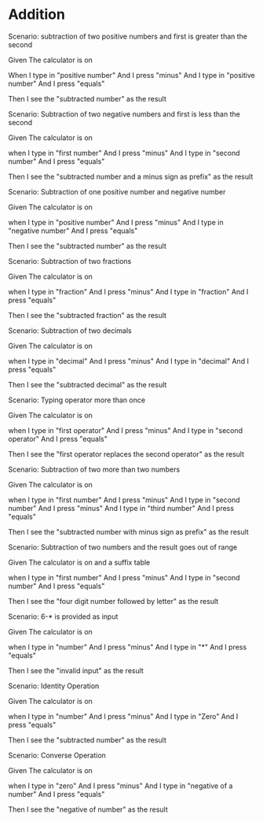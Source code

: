 # Addition

Scenario: subtraction of two positive numbers and first is greater than the second

Given The calculator is on

When I type in "positive number"
And I press "minus"
And I type in "positive number"
And I press "equals"

Then I see the "subtracted number" as the result

Scenario: Subtraction of two negative numbers and first is less than the second

Given The calculator is on

when I type in "first number"
And I press "minus"
And I type in "second number"
And I press "equals"

Then I see the "subtracted number and a minus sign as prefix" as the result

Scenario: Subtraction of one positive number and negative number

Given The calculator is on

when I type in "positive number"
And I press "minus"
And I type in "negative number"
And I press "equals"

Then I see the "subtracted number" as the result

Scenario: Subtraction of two fractions

Given The calculator is on

when I type in "fraction"
And I press "minus"
And I type in "fraction"
And I press "equals"

Then I see the "subtracted fraction" as the result

Scenario: Subtraction of two decimals

Given The calculator is on

when I type in "decimal"
And I press "minus"
And I type in "decimal"
And I press "equals"

Then I see the "subtracted decimal" as the result

Scenario: Typing operator more than once

Given The calculator is on

when I type in "first operator"
And I press "minus"
And I type in "second operator"
And I press "equals"

Then I see the "first operator replaces the second operator" as the result

Scenario: Subtraction of two more than two numbers

Given The calculator is on

when I type in "first number"
And I press "minus"
And I type in "second number"
And I press "minus"
And I type in "third number"
And I press "equals"

Then I see the "subtracted number with minus sign as prefix" as the result

Scenario: Subtraction of two numbers and the result goes out of range

Given The calculator is on and a suffix table

when I type in "first number"
And I press "minus"
And I type in "second number"
And I press "equals"

Then I see the "four digit number followed by letter" as the result

Scenario: 6-* is provided as input

Given The calculator is on

when I type in "number"
And I press "minus"
And I type in "*"
And I press "equals"

Then I see the "invalid input" as the result

Scenario: Identity Operation

Given The calculator is on

when I type in "number"
And I press "minus"
And I type in "Zero"
And I press "equals"

Then I see the "subtracted number" as the result

Scenario: Converse Operation

Given The calculator is on

when I type in "zero"
And I press "minus"
And I type in "negative of a number"
And I press "equals"

Then I see the "negative of number" as the result
